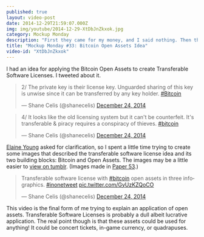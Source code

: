 ```yaml
---
published: true
layout: video-post
date: 2014-12-29T21:59:07.000Z
img: img/youtube/2014-12-29-XtDbJnZkxok.jpg
category: Mockup Monday
description: "First they came for my money, and I said nothing. Then they came for my assets, and I transferred them. Then they came for my doge, and I said, \"Such avarice. Wow.\""
title: "Mockup Monday #33: Bitcoin Open Assets Idea"
video-id: "XtDbJnZkxok"
---
```

I had an idea for applying the Bitcoin Open Assets to create
Transferable Software Licenses.  I tweeted about it.

<blockquote class="twitter-tweet" lang="en"><p>2/ The private key is their license key. Unguarded sharing of this key is unwise since it can be transferred by any key holder. <a href="https://twitter.com/hashtag/Bitcoin?src=hash">#Bitcoin</a></p>&mdash; Shane Celis (@shanecelis) <a href="https://twitter.com/shanecelis/status/547676730178437120">December 24, 2014</a></blockquote> <script async src="//platform.twitter.com/widgets.js" charset="utf-8"></script>

<blockquote class="twitter-tweet" lang="en"><p>4/ It looks like the old licensing system but it can&#39;t be counterfeit. It&#39;s transferable &amp; piracy requires a conspiracy of thieves. <a href="https://twitter.com/hashtag/bitcoin?src=hash">#bitcoin</a></p>&mdash; Shane Celis (@shanecelis) <a href="https://twitter.com/shanecelis/status/547678361062244352">December 24, 2014</a></blockquote> <script async src="//platform.twitter.com/widgets.js" charset="utf-8"></script>

[Elaine Young](https://twitter.com/ejyoung67) asked for clarification,
so I spent a little time trying to create some images that described
the transferable software license idea and its two building blocks:
Bitcoin and Open Assets.  The images may be a little easier to
[view on tumblr](http://shanecelis.tumblr.com/post/106548802602).
(Images made in [Paper 53](https://www.fiftythree.com/paper).)

<blockquote class="twitter-tweet" lang="en"><p>Transferable software license with <a href="https://twitter.com/hashtag/bitcoin?src=hash">#bitcoin</a> open assets in three infographics. <a href="https://twitter.com/hashtag/inonetweet?src=hash">#inonetweet</a> <a href="http://t.co/GyUzKZQoCO">pic.twitter.com/GyUzKZQoCO</a></p>&mdash; Shane Celis (@shanecelis) <a href="https://twitter.com/shanecelis/status/547896416254033920">December 24, 2014</a></blockquote> <script async src="//platform.twitter.com/widgets.js" charset="utf-8"></script>

This video is the final form of me trying to explain an application of
open assets.  Transferable Software Licenses is probably a dull albeit
lucrative application.  The real point though is that these assets
could be used for anything!  It could be concert tickets, in-game
currency, or quadrapuses.
